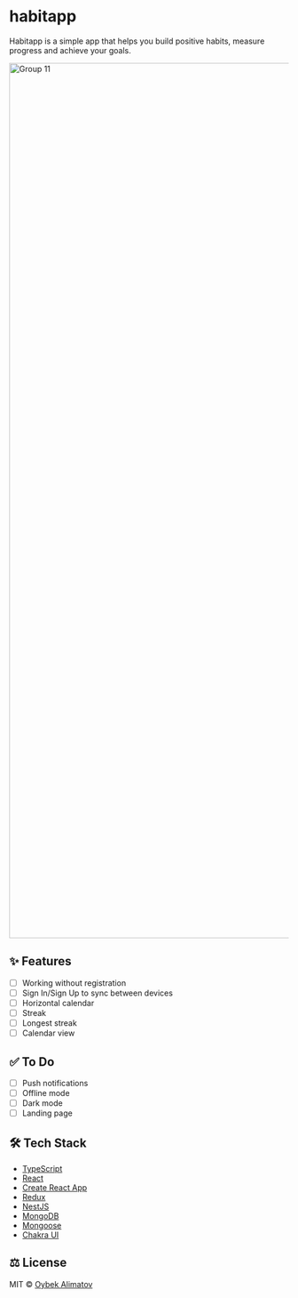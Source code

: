 # habitapp

Habitapp is a simple app that helps you build positive habits, measure progress and achieve your goals.

<img width="1574" alt="Group 11" src="https://user-images.githubusercontent.com/59618418/165255872-2adcfaaf-683e-47a9-92e1-d8f87abff049.png">

## ✨ Features


- [ ] Working without registration
- [ ] Sign In/Sign Up to sync between devices
- [ ] Horizontal calendar
- [ ] Streak
- [ ] Longest streak
- [ ] Calendar view

## ✅ To Do

- [ ] Push notifications
- [ ] Offline mode
- [ ] Dark mode
- [ ] Landing page

## 🛠️ Tech Stack

- [TypeScript](https://github.com/Microsoft/TypeScript)
- [React](https://github.com/facebook/react)
- [Create React App](https://github.com/facebook/create-react-app)
- [Redux](https://github.com/reduxjs/react-redux)
- [NestJS](https://github.com/nestjs/nest)
- [MongoDB](https://github.com/mongodb/mongo)
- [Mongoose](https://github.com/Automattic/mongoose)
- [Chakra UI](https://github.com/chakra-ui/chakra-ui)

## ⚖️ License

MIT © [Oybek Alimatov](https://github.com/oybekalimat)
